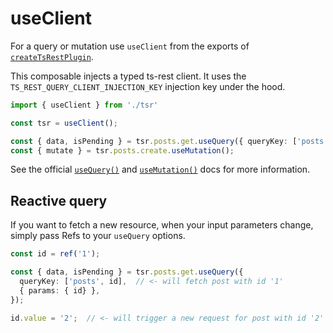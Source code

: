 # useClient

For a query or mutation use `useClient` from the exports of [`createTsRestPlugin`](/docs/vue-query/create-ts-rest-plugin).

This composable injects a typed ts-rest client. It uses the `TS_REST_QUERY_CLIENT_INJECTION_KEY` injection key under the hood.

```ts
import { useClient } from './tsr'

const tsr = useClient();

const { data, isPending } = tsr.posts.get.useQuery({ queryKey: ['posts'] });
const { mutate } = tsr.posts.create.useMutation();
```

See the official [`useQuery()`](https://tanstack.com/query/latest/docs/framework/vue/guides/queries) and [`useMutation()`](https://tanstack.com/query/latest/docs/framework/vue/guides/mutations) docs for more information.

## Reactive query

If you want to fetch a new resource, when your input parameters change, simply pass Refs to your `useQuery` options.

```ts
const id = ref('1');

const { data, isPending } = tsr.posts.get.useQuery({
  queryKey: ['posts', id],  // <- will fetch post with id '1'
  { params: { id} },
});

id.value = '2';  // <- will trigger a new request for post with id '2' and update the data
```
